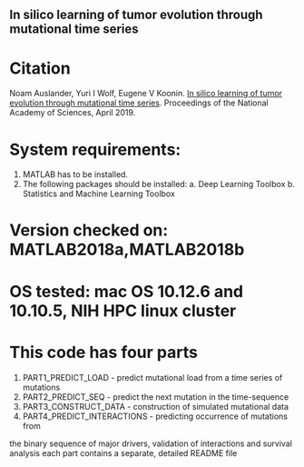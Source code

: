 ## In silico learning of tumor evolution through mutational time series

# Citation
Noam Auslander, Yuri I Wolf, Eugene V Koonin. [In silico learning of tumor evolution through mutational time series](https://www.pnas.org/content/116/19/9501.short). Proceedings of the National Academy of Sciences, April  2019.


# System requirements: 
1. MATLAB has to be installed. 
2. The following packages should be installed:
  a. Deep Learning Toolbox
  b. Statistics and Machine Learning Toolbox

# Version checked on: MATLAB2018a,MATLAB2018b
# OS tested: mac OS 10.12.6 and 10.10.5, NIH HPC linux cluster

# This code has four parts 
1. PART1_PREDICT_LOAD - predict mutational load from a time series of mutations
2. PART2_PREDICT_SEQ - predict the next mutation in the time-sequence
3. PART3_CONSTRUCT_DATA - construction of simulated mutational data
4. PART4_PREDICT_INTERACTIONS - predicting occurrence of mutations from 

the binary sequence of major drivers, validation of interactions and survival analysis
each part contains a separate, detailed README file

